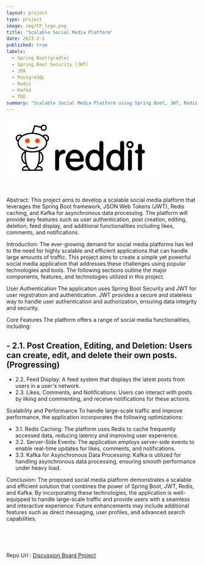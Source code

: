 ```yaml
---
layout: project
type: project
image: img/CP_logo.png
title: "Scalable Social Media Platform"
date: 2023-2-1
published: true
labels:
  - Spring Boot(gradle)
  - Spring Boot Security (JWT)
  - JPA
  - PostgreSQL
  - Redis
  - Kafka
  - TDD
summary: "Scalable Social Media Platform using Spring Boot, JWT, Redis, and Kafka"
---
```


<div class="text-center p-4">
  <img width="400px" src="../img/reddit.png" >
</div>
<br><br>

Abstract:
This project aims to develop a scalable social media platform that leverages the Spring Boot framework, JSON Web Tokens (JWT), Redis caching, and Kafka for asynchronous data processing. The platform will provide key features such as user authentication, post creation, editing, deletion, feed display, and additional functionalities including likes, comments, and notifications.

Introduction:
The ever-growing demand for social media platforms has led to the need for highly scalable and efficient applications that can handle large amounts of traffic. This project aims to create a simple yet powerful social media application that addresses these challenges using popular technologies and tools. The following sections outline the major components, features, and technologies utilized in this project.

User Authentication
The application uses Spring Boot Security and JWT for user registration and authentication. JWT provides a secure and stateless way to handle user authentication and authorization, ensuring data integrity and security.

Core Features
The platform offers a range of social media functionalities, including:

 ## - 2.1. Post Creation, Editing, and Deletion: Users can create, edit, and delete their own posts. (Progressing)
 - 2.2. Feed Display: A feed system that displays the latest posts from users in a user's network.
 - 2.3. Likes, Comments, and Notifications: Users can interact with posts by liking and commenting, and receive notifications for these actions.

Scalability and Performance
To handle large-scale traffic and improve performance, the application incorporates the following optimizations:
 - 3.1. Redis Caching: The platform uses Redis to cache frequently accessed data, reducing latency and improving user experience.
 - 3.2. Server-Side Events: The application employs server-side events to enable real-time updates for likes, comments, and notifications.
 - 3.3. Kafka for Asynchronous Data Processing: Kafka is utilized for handling asynchronous data processing, ensuring smooth performance under heavy load.

Conclusion:
The proposed social media platform demonstrates a scalable and efficient solution that combines the power of Spring Boot, JWT, Redis, and Kafka. By incorporating these technologies, the application is well-equipped to handle large-scale traffic and provide users with a seamless and interactive experience. Future enhancements may include additional features such as direct messaging, user profiles, and advanced search capabilities.

<br><br><br>

Repo Url : [Discussion Board Project](https://github.com/gitCarrot/Complex-Forum-Board)
